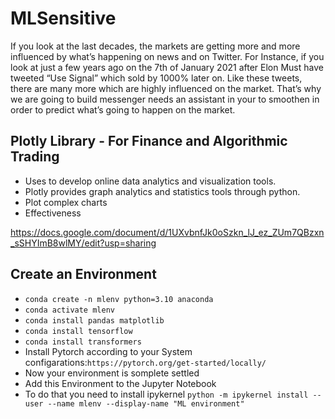 # MLSensitive

If you look at the last decades, the markets are getting more and more influenced by what’s happening on news and on Twitter. For Instance, if you look at just a few years ago on the 7th of January 2021 after Elon Must have tweeted “Use Signal” which sold by 1000% later on. Like these tweets, there are many more which are highly influenced on the market. That’s why we are going to build messenger needs an assistant in your to smoothen in order to predict what’s going to happen on the market.

## Plotly Library - For Finance and Algorithmic Trading

  - Uses to develop online data analytics and visualization tools.
  - Plotly provides graph analytics and statistics tools through python.
  - Plot complex charts
  - Effectiveness

https://docs.google.com/document/d/1UXvbnfJk0oSzkn_lJ_ez_ZUm7QBzxn_sSHYImB8wlMY/edit?usp=sharing

## Create an Environment

- `conda create -n mlenv python=3.10 anaconda`
- `conda activate mlenv`
- `conda install pandas matplotlib`
- `conda install tensorflow`
- `conda install transformers`
- Install Pytorch according to your System configarations:`https://pytorch.org/get-started/locally/`
- Now your environment is somplete settled
- Add this Environment to the Jupyter Notebook
- To do that you need to install ipykernel `python -m ipykernel install --user --name mlenv --display-name "ML environment"`
